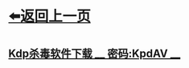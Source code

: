# [⬅️返回上一页](https://kdpsoft.github.io)
## [Kdp杀毒软件下载 __ 密码:KpdAV __ ](https://makerz.lanzouo.com/b00crgg0ng)
